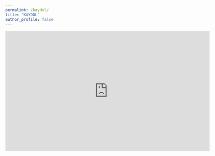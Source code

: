 ```yaml
---
permalink: /kaydol/
title: "KAYDOL"
author_profile: false
---
```

<iframe src="https://docs.google.com/forms/d/e/1FAIpQLSeiCh5JUZixxNuvaHgH-rqEem-aNv7uTYgChuMpRH21DyL4rg/viewform?embedded=true" width="640" height="378" frameborder="0" marginheight="0" marginwidth="0">Yükleniyor…</iframe>
